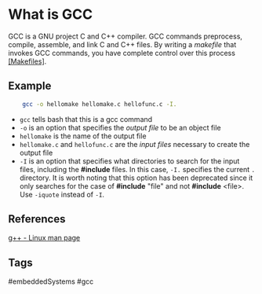 # What is GCC 

GCC is a GNU project C and C++ compiler. GCC commands preprocess, compile, assemble, and link C and C++ files. By writing a *makefile* that invokes GCC commands, you have complete control over this process [\[Makefiles\]](../202110182235).

## Example
```sh
	gcc -o hellomake hellomake.c hellofunc.c -I.
```

* `gcc` tells bash that this is a gcc command
* `-o` is an option that specifies the *output file* to be an object file  
* `hellomake` is the name of the output file  
* `hellomake.c` and `hellofunc.c` are the *input files* necessary to create the output file  
* `-I` is an option that specifies what directories to search for the input files, including the **#include** files. In this case, `-I.` specifies the current `.` directory. It is worth noting that this option has been deprecated since it only searches for the case of **#include** "file" and not **#include** \<file\>. Use `-iquote` instead of `-I`.  

## References
[g++ - Linux man page](https://linux.die.net/man/1/g++)

## Tags
#embeddedSystems #gcc
